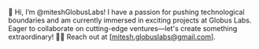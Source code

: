 👋 Hi, I’m @miteshGlobusLabs!
I have a passion for pushing technological boundaries and am currently 
immersed in exciting projects at Globus Labs. 
Eager to collaborate on cutting-edge ventures—let's create something extraordinary! 
🚀🌐 Reach out at [mitesh.globuslabs@gmail.com].
